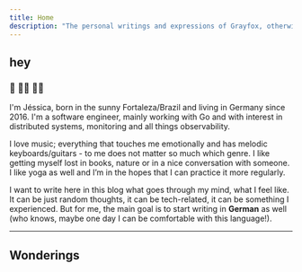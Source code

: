 ```yaml
---
title: Home
description: "The personal writings and expressions of Grayfox, otherwise known as you too and everyone else. It is a loving and silly place."
---
```


## hey

### :cherry_blossom: :lotus_position_woman: :fairy_woman:

I'm Jéssica, born in the sunny Fortaleza/Brazil and living in Germany since 2016.
I'm a software engineer, mainly working with Go and with interest in distributed systems, monitoring and all things observability.

I love music; everything that touches me emotionally and has melodic keyboards/guitars - to me does not matter so much which genre. I like getting myself lost in books, nature or in a nice conversation with someone. I like yoga as well and I’m in the hopes that I can practice it more regularly.

I want to write here in this blog what goes through my mind, what I feel like. It can be just random thoughts, it can be tech-related, it can be something I experienced. But for me, the main goal is to start writing in **German** as well (who knows, maybe one day I can be comfortable with this language!).

---

## Wonderings